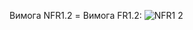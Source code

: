 Вимога NFR1.2 = Вимога FR1.2:
![NFR1 2](https://github.com/oleksandrblazhko/ai-213-kirpikov/assets/100131883/81ee14a6-2590-4045-80be-6e2f9bad6461)
